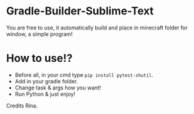 # Gradle-Builder-Sublime-Text
You are free to use, it automatically build and place in minecraft folder for window, a simple program!


# How to use!?
- Before all, in your cmd type `pip install pytest-shutil`.
- Add in your gradle folder.
- Change task & args how you want!
- Run Python & just enjoy!

Credits Rina.

